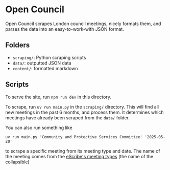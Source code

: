 # Open Council

Open Council scrapes London council meetings, nicely formats them, and parses the data into an easy-to-work-with JSON format.

## Folders

- `scraping/`: Python scraping scripts
- `data/`: outputted JSON data
- `content/`: formatted markdown

## Scripts

To serve the site, run `npm run dev` in this directory.

To scrape, run `uv run main.py` in the `scraping/` directory. This will find all new meetings in the past 6 months, and process them. It determines which meetings have already been scraped from the `data/` folder.

You can also run something like
```
uv run main.py 'Community and Protective Services Committee' '2025-05-20'
```
to scrape a specific meeting from its meeting type and date. The name of the meeting comes from the [eScribe's meeting types](https://pub-london.escribemeetings.com/?MeetingViewId=1) (the name of the collapsible)